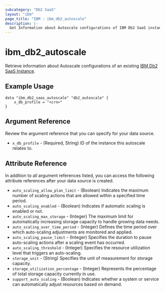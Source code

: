 ```yaml
---
subcategory: "Db2 SaaS"
layout: "ibm"
page_title: "IBM : ibm_db2_autoscale"
description: |-
  Get Information about Autoscale configurations of IBM Db2 SaaS instance.
---
```


# ibm_db2_autoscale

Retrieve information about Autoscale configurations of an existing [IBM Db2 SaaS Instance](https://cloud.ibm.com/docs/Db2onCloud).

## Example Usage

```hcl
data "ibm_db2_saas_autoscale" "db2_autoscale" {
    x_db_profile = "<crn>"
}
```

## Argument Reference

Review the argument reference that you can specify for your data source.

* `x_db_profile` - (Required, String) ID of the instance this autoscale relates to.

## Attribute Reference

In addition to all argument references listed, you can access the following attribute references after your data source is created.
* `auto_scaling_allow_plan_limit` - (Boolean) Indicates the maximum number of scaling actions that are allowed within a specified time period.
* `auto_scaling_enabled` - (Boolean) Indicates if automatic scaling is enabled or not.
* `auto_scaling_max_storage` - (Integer) The maximum limit for automatically increasing storage capacity to handle growing data needs.
* `auto_scaling_over_time_period` - (Integer) Defines the time period over which auto-scaling adjustments are monitored and applied.
* `auto_scaling_pause_limit` - (Integer) Specifies the duration to pause auto-scaling actions after a scaling event has occurred.
* `auto_scaling_threshold` - (Integer) Specifies the resource utilization level that triggers an auto-scaling.
* `storage_unit` - (String) Specifies the unit of measurement for storage capacity.
* `storage_utilization_percentage` - (Integer) Represents the percentage of total storage capacity currently in use.
* `support_auto_scaling` - (Boolean) Indicates whether a system or service can automatically adjust resources based on demand.